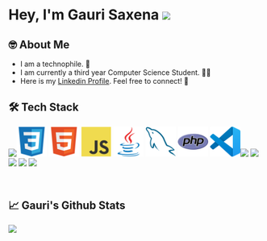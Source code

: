 <h1>Hey, I'm Gauri Saxena <img src="https://raw.githubusercontent.com/MartinHeinz/MartinHeinz/master/wave.gif" width="30px"> </h1>

<h2>🤓 About Me</h2>

- I am a technophile. 🤠
- I am currently a third year Computer Science Student. 👨‍🎓
- Here is my [Linkedin Profile](https://www.linkedin.com/in/gauri-saxena-454306251). Feel free to connect! 👀

<h2>🛠 Tech Stack</h2>

 <img src="https://raw.githubusercontent.com/isocpp/logos/master/cpp_logo.png" width=60><img src="https://github.com/devicons/devicon/blob/master/icons/css3/css3-original.svg" width=60> <img src="https://github.com/devicons/devicon/blob/master/icons/html5/html5-original.svg" width=60> <img src="https://github.com/devicons/devicon/blob/master/icons/javascript/javascript-original.svg" width=60>  <img src="https://github.com/devicons/devicon/blob/master/icons/java/java-original.svg" width=60> <img src="https://github.com/devicons/devicon/blob/master/icons/mysql/mysql-original.svg" width=60> <img src="https://github.com/devicons/devicon/blob/master/icons/php/php-original.svg" width=60> <img src="https://github.com/devicons/devicon/blob/master/icons/vscode/vscode-original.svg" width=60><img src="https://www.freeiconspng.com/thumbs/c-logo-icon/dev-visual-c-plus-plus-logo-icon-11.png" width=60> <img src="https://upload.wikimedia.org/wikipedia/commons/thumb/3/33/Figma-logo.svg/1667px-Figma-logo.svg.png" width=40>
<img src="https://cdn-images-1.medium.com/max/1200/1*A6kkoOVJVpXPWewg8axc5w.png" width=60> <img src="https://upload.wikimedia.org/wikipedia/commons/thumb/3/38/Jupyter_logo.svg/1767px-Jupyter_logo.svg.png" width=60> <img src="https://upload.wikimedia.org/wikipedia/commons/thumb/c/c3/Python-logo-notext.svg/1869px-Python-logo-notext.svg.png" width=60>


<img src="https://komarev.com/ghpvc/?username=Gauri-Saxena&style=flat-square&color=blue" alt=""/>

<h2>📈 Gauri's Github Stats</h2>

<a href="http://www.github.com/Gauri-Saxena"><img src="https://github-readme-streak-stats.herokuapp.com/?user=Gauri-Saxena&stroke=ffffff&background=171717&ring=0891b2&fire=0891b2&currStreakNum=ffffff&currStreakLabel=0891b2&sideNums=ffffff&sideLabels=ffffff&dates=ffffff&hide_border=true" /></a>




